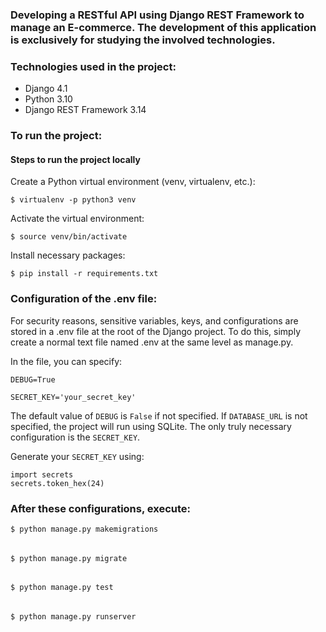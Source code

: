 ### Developing a RESTful API using Django REST Framework to manage an E-commerce. The development of this application is exclusively for studying the involved technologies.

### Technologies used in the project:
  * Django 4.1
  * Python 3.10
  * Django REST Framework 3.14
  
### To run the project:
#### Steps to run the project locally

Create a Python virtual environment (venv, virtualenv, etc.):

    $ virtualenv -p python3 venv

Activate the virtual environment:

    $ source venv/bin/activate

Install necessary packages:

    $ pip install -r requirements.txt
    
   
### Configuration of the .env file:

For security reasons, sensitive variables, keys, and configurations are stored in a .env file at the root of the Django project. To do this, simply create a normal text file named .env at the same level as manage.py.

In the file, you can specify:

    DEBUG=True

    SECRET_KEY='your_secret_key'

The default value of `DEBUG` is `False` if not specified. 
If `DATABASE_URL` is not specified, the project will run using SQLite.
The only truly necessary configuration is the `SECRET_KEY`.

Generate your `SECRET_KEY` using:

    import secrets
    secrets.token_hex(24)

### After these configurations, execute:

    $ python manage.py makemigrations
######
    $ python manage.py migrate
######
    $ python manage.py test
######    
    $ python manage.py runserver
